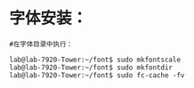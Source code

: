 # 字体安装：

```shell
#在字体目录中执行：

lab@lab-7920-Tower:~/font$ sudo mkfontscale
lab@lab-7920-Tower:~/font$ sudo mkfontdir
lab@lab-7920-Tower:~/font$ sudo fc-cache -fv
```

​		